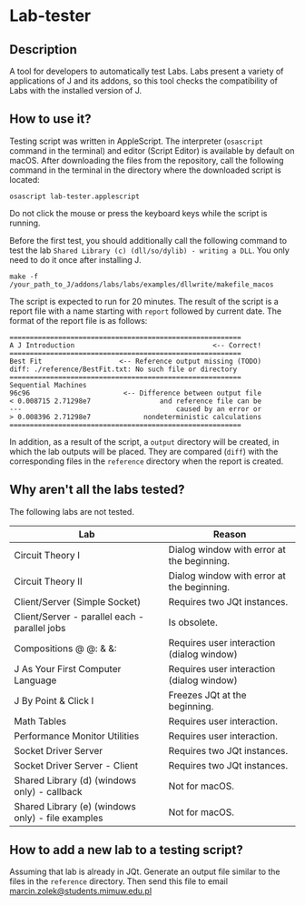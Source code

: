 # Lab-tester
## Description
A tool for developers to automatically test Labs.  Labs present a variety of applications of J and its addons, so this tool checks the compatibility of Labs with the installed version of J.
## How to use it?
Testing script was written in AppleScript. The interpreter (```osascript``` command in the terminal) and editor (Script Editor) is available by default on macOS. After downloading the files from the repository, call the following command in the terminal in the directory where the downloaded script is located:

```osascript lab-tester.applescript```

Do not click the mouse or press the keyboard keys while the script is running.

Before the first test, you should additionally call the following command to test the lab ```Shared Library (c) (dll/so/dylib) - writing a DLL```. You only need to do it once after installing J.

```make -f /your_path_to_J/addons/labs/labs/examples/dllwrite/makefile_macos```

The script is expected to run for 20 minutes. The result of the script is a report file with a name starting with ```report``` followed by current date. The format of the report file is as follows:
```
=========================================================
A J Introduction                                  <-- Correct!
=========================================================
Best Fit                   <-- Reference output missing (TODO)
diff: ./reference/BestFit.txt: No such file or directory
=========================================================
Sequential Machines
96c96                       <-- Difference between output file
< 0.008715 2.71298e7                 and reference file can be
---                                      caused by an error or
> 0.008396 2.71298e7             nondeterministic calculations
=========================================================
```
In addition, as a result of the script, a ```output``` directory will be created, in which the lab outputs will be placed. They are compared (```diff```) with the corresponding files in the ```reference``` directory when the report is created.

## Why aren't all the labs tested?
The following labs are not tested.

| Lab                                               | Reason                                     |
|---------------------------------------------------|--------------------------------------------|
| Circuit Theory I                                  | Dialog window with error at the beginning. |
| Circuit Theory II                                 | Dialog window with error at the beginning. |
| Client/Server (Simple Socket)                     | Requires two JQt instances.                |
| Client/Server - parallel each - parallel jobs     | Is obsolete.                               |
| Compositions @ @: & &:                            | Requires user interaction (dialog window)  |
| J As Your First Computer Language                 | Requires user interaction (dialog window)  |
| J By Point & Click I                              | Freezes JQt at the beginning.              |
| Math Tables                                       | Requires user interaction.                 |
| Performance Monitor Utilities                     | Requires user interaction.                 |
| Socket Driver Server                              | Requires two JQt instances.                |
| Socket Driver Server - Client                     | Requires two JQt instances.                |
| Shared Library (d) (windows only) - callback      | Not for macOS.                             |
| Shared Library (e) (windows only) - file examples | Not for macOS.                             |

## How to add a new lab to a testing script?
Assuming that lab is already in JQt. Generate an output file similar to the files in the ```reference``` directory. Then send this file to email
[marcin.zolek@students.mimuw.edu.pl](mailto:marcin.zolek@students.mimuw.edu.pl)
